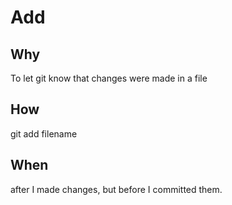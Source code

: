 # Add

## Why
To let git know that changes were made in a file
## How
git add filename
## When
after I made changes, but before I committed them.
